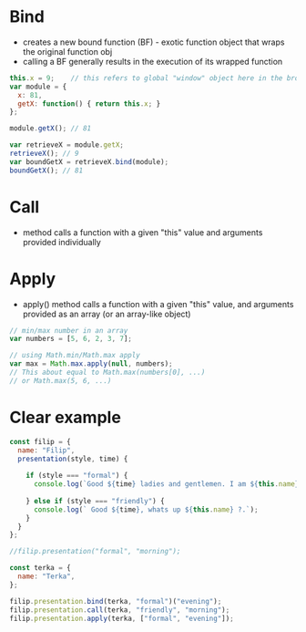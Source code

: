 
# Bind
* creates a new bound function (BF) - exotic function object that wraps the original function obj
*  calling a BF generally results in the execution of its wrapped function

```javascript
this.x = 9;    // this refers to global "window" object here in the browser
var module = {
  x: 81,
  getX: function() { return this.x; }
};

module.getX(); // 81

var retrieveX = module.getX;
retrieveX(); // 9
var boundGetX = retrieveX.bind(module);
boundGetX(); // 81
```
# Call
* method calls a function with a given "this" value and arguments provided individually


# Apply
* apply() method calls a function with a given "this" value, and arguments provided as an array (or an array-like object)

```javascript
// min/max number in an array
var numbers = [5, 6, 2, 3, 7];

// using Math.min/Math.max apply
var max = Math.max.apply(null, numbers); 
// This about equal to Math.max(numbers[0], ...)
// or Math.max(5, 6, ...)
```





# Clear example
```javascript
const filip = {
  name: "Filip",
  presentation(style, time) {
    
    if (style === "formal") {
      console.log(`Good ${time} ladies and gentlemen. I am ${this.name}.`);
      
    } else if (style === "friendly") {
      console.log(` Good ${time}, whats up ${this.name} ?.`);
    }
  }
};

//filip.presentation("formal", "morning");

const terka = {
  name: "Terka",
};

filip.presentation.bind(terka, "formal")("evening");
filip.presentation.call(terka, "friendly", "morning");
filip.presentation.apply(terka, ["formal", "evening"]);


```

